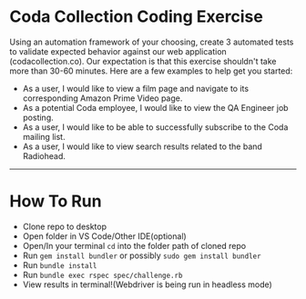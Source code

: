 # Coda Collection Coding Exercise

Using an automation framework of your choosing, create 3 automated tests to validate expected behavior against our web application (codacollection.co). Our expectation is that this exercise shouldn't take more than 30-60 minutes. Here are a few examples to help get you started:

- As a user, I would like to view a film page and navigate to its corresponding Amazon Prime Video page.
- As a potential Coda employee, I would like to view the QA Engineer job posting.
- As a user, I would like to be able to successfully subscribe to the Coda mailing list.
- As a user, I would like to view search results related to the band Radiohead.


----------------------------------------------------------------------------------------------------------------
# How To Run
- Clone repo to desktop
- Open folder in VS Code/Other IDE(optional)
- Open/In your terminal `cd` into the folder path of cloned repo
- Run `gem install bundler` or possibly `sudo gem install bundler`
- Run `bundle install`
- Run `bundle exec rspec spec/challenge.rb`
- View results in terminal!(Webdriver is being run in headless mode)
